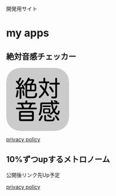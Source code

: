 開発用サイト

# my apps
## 絶対音感チェッカー

<a href="https://apps.apple.com/us/app/%E7%B5%B6%E5%AF%BE%E9%9F%B3%E6%84%9F%E3%83%81%E3%82%A7%E3%83%83%E3%82%AB%E3%83%BC/id1605432862?itscg=30200&amp;itsct=apps_box_appicon" style="width: 170px; height: 170px; border-radius: 22%; overflow: hidden; display: inline-block; vertical-align: middle;"><img src="icon.png" alt="絶対音感チェッカー" style="width: 170px; height: 170px; border-radius: 22%; overflow: hidden; display: inline-block; vertical-align: middle;"></a>

[privacy policy](/privacyPolicy/AbsolutePitchChecker.md)

## 10%ずつupするメトロノーム

公開後リンク先Up予定

[privacy policy](/privacyPolicy/metronome.md)

